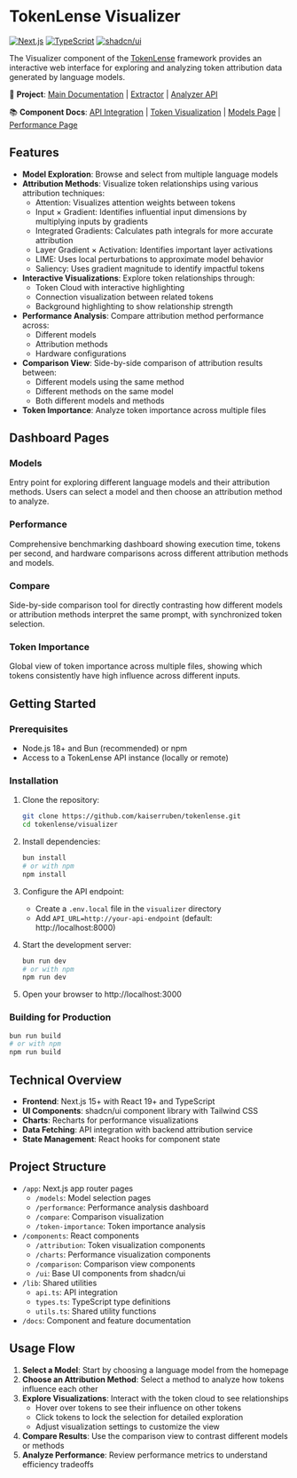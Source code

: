 # TokenLense Visualizer

[![Next.js](https://img.shields.io/badge/Next.js-15+-blue.svg)](https://nextjs.org/)
[![TypeScript](https://img.shields.io/badge/TypeScript-5+-blue.svg)](https://www.typescriptlang.org/)
[![shadcn/ui](https://img.shields.io/badge/shadcn/ui-latest-blue.svg)](https://ui.shadcn.com/)

The Visualizer component of the [TokenLense](../README.md) framework provides an interactive web interface for exploring and analyzing token attribution data generated by language models.

🔗 **Project**: [Main Documentation](../README.md) | [Extractor](../extractor/ReadMe.md) | [Analyzer API](../analyzer/README.md)

📚 **Component Docs**: [API Integration](docs/api-integration.md) | [Token Visualization](docs/token-visualization.md) | [Models Page](docs/models-page.md) | [Performance Page](docs/performance-page.md)

## Features

- **Model Exploration**: Browse and select from multiple language models
- **Attribution Methods**: Visualize token relationships using various attribution techniques:
  - Attention: Visualizes attention weights between tokens
  - Input × Gradient: Identifies influential input dimensions by multiplying inputs by gradients
  - Integrated Gradients: Calculates path integrals for more accurate attribution
  - Layer Gradient × Activation: Identifies important layer activations
  - LIME: Uses local perturbations to approximate model behavior
  - Saliency: Uses gradient magnitude to identify impactful tokens
- **Interactive Visualizations**: Explore token relationships through:
  - Token Cloud with interactive highlighting
  - Connection visualization between related tokens
  - Background highlighting to show relationship strength
- **Performance Analysis**: Compare attribution method performance across:
  - Different models
  - Attribution methods
  - Hardware configurations
- **Comparison View**: Side-by-side comparison of attribution results between:
  - Different models using the same method
  - Different methods on the same model
  - Both different models and methods
- **Token Importance**: Analyze token importance across multiple files

## Dashboard Pages

### Models
Entry point for exploring different language models and their attribution methods. Users can select a model and then choose an attribution method to analyze.

### Performance
Comprehensive benchmarking dashboard showing execution time, tokens per second, and hardware comparisons across different attribution methods and models.

### Compare
Side-by-side comparison tool for directly contrasting how different models or attribution methods interpret the same prompt, with synchronized token selection.

### Token Importance
Global view of token importance across multiple files, showing which tokens consistently have high influence across different inputs.

## Getting Started

### Prerequisites

- Node.js 18+ and Bun (recommended) or npm
- Access to a TokenLense API instance (locally or remote)

### Installation

1. Clone the repository:
   ```bash
   git clone https://github.com/kaiserruben/tokenlense.git
   cd tokenlense/visualizer
   ```

2. Install dependencies:
   ```bash
   bun install
   # or with npm
   npm install
   ```

3. Configure the API endpoint:
   - Create a `.env.local` file in the `visualizer` directory
   - Add `API_URL=http://your-api-endpoint` (default: http://localhost:8000)

4. Start the development server:
   ```bash
   bun run dev
   # or with npm
   npm run dev
   ```

5. Open your browser to http://localhost:3000

### Building for Production

```bash
bun run build
# or with npm
npm run build
```

## Technical Overview

- **Frontend**: Next.js 15+ with React 19+ and TypeScript
- **UI Components**: shadcn/ui component library with Tailwind CSS
- **Charts**: Recharts for performance visualizations
- **Data Fetching**: API integration with backend attribution service
- **State Management**: React hooks for component state

## Project Structure

- `/app`: Next.js app router pages
  - `/models`: Model selection pages
  - `/performance`: Performance analysis dashboard
  - `/compare`: Comparison visualization
  - `/token-importance`: Token importance analysis
- `/components`: React components
  - `/attribution`: Token visualization components
  - `/charts`: Performance visualization components
  - `/comparison`: Comparison view components
  - `/ui`: Base UI components from shadcn/ui
- `/lib`: Shared utilities
  - `api.ts`: API integration
  - `types.ts`: TypeScript type definitions
  - `utils.ts`: Shared utility functions
- `/docs`: Component and feature documentation

## Usage Flow

1. **Select a Model**: Start by choosing a language model from the homepage
2. **Choose an Attribution Method**: Select a method to analyze how tokens influence each other
3. **Explore Visualizations**: Interact with the token cloud to see relationships
   - Hover over tokens to see their influence on other tokens
   - Click tokens to lock the selection for detailed exploration
   - Adjust visualization settings to customize the view
4. **Compare Results**: Use the comparison view to contrast different models or methods
5. **Analyze Performance**: Review performance metrics to understand efficiency tradeoffs